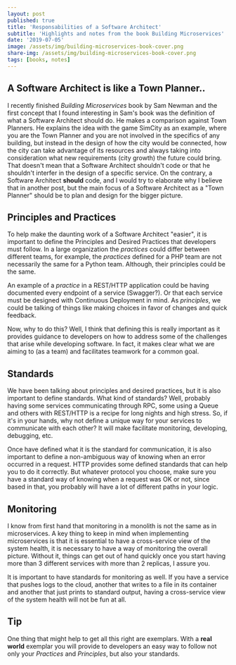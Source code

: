 ```yaml
---
layout: post
published: true
title: 'Responsabilities of a Software Architect'
subtitle: 'Highlights and notes from the book Building Microservices'
date: '2019-07-05'
image: /assets/img/building-microservices-book-cover.png
share-img: /assets/img/building-microservices-book-cover.png
tags: [books, notes]
---
```


## A Software Architect is like a Town Planner..

I recently finished *Building Microservices* book by Sam Newman and the first concept that I found interesting in Sam's book was the definition of what a Software Architect should do. He makes a comparison against Town Planners. He explains the idea with the game SimCity as an example, where you are the Town Planner and you are not involved in the specifics of any building, but instead in the design of how the city would be connected, how the city can take advantage of its resources and always taking into consideration what new requirements (city growth) the future could bring. That doesn't mean that a Software Architect shouldn't code or that he shouldn't interfer in the design of a specific service. On the contrary, a Software Architect **should** code, and I would try to elaborate why I believe that in another post, but the main focus of a Software Architect as a "Town Planner" should be to plan and design for the bigger picture.

## Principles and Practices

To help make the daunting work of a Software Architect "easier", it is important to define the Principles and  Desired Practices that developers must follow. In a large organization the *practices* could differ between different teams, for example, the *practices* defined for a PHP team are not necessarily the same for a Python team. Although, their principles could be the same.

An example of a *practice* in a REST/HTTP application could be having documented every endpoint of a service (Swagger?). Or that each service must be designed with Continuous Deployment in mind. As *principles*, we could be talking of things like making choices in favor of changes and quick feedback.

Now, why to do this? Well, I think that defining this is really important as it provides guidance to developers on how to address some of the challenges that arise while developing software. In fact, it makes clear what we are aiming to (as a team) and facilitates teamwork for a common goal. 

## Standards 

We have been talking about principles and desired practices, but it is also important to define standards. What kind of standards? Well, probably having some services communicating through RPC, some using a Queue and others with REST/HTTP is a recipe for long nights and high stress. So, if it's in your hands, why not define a unique way for your services to communicate with each other? It will make facilitate monitoring, developing, debugging, etc.

Once have defined what it is the standard for communication, it is also important to define a non-ambiguous way of knowing when an error occurred in a request. HTTP provides some defined standards that can help you to do it correctly. But whatever protocol you choose, make sure you have a standard way of knowing when a request was OK or not, since based in that, you probably will have a lot of different paths in your logic.

## Monitoring 

I know from first hand that monitoring in a monolith is not the same as in microservices. A key thing to keep in mind when implementing microservices is that it is essential to have a cross-service view of the system health, it is necessary to have a way of monitoring the overall picture. Without it, things can get out of hand quickly once you start having more than 3 different services with more than 2 replicas, I assure you.

It is important to have standards for monitoring as well. If you have a service that pushes logs to the cloud, another that writes to a file in its container and another that just prints to standard output, having a cross-service view of the system health will not be fun at all.

## Tip

One thing that might help to get all this right are exemplars. With a **real world** exemplar you will provide to developers an easy way to follow not only your *Practices* and *Principles*, but also your standards.
  